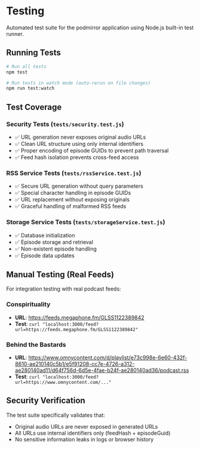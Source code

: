 # Testing

Automated test suite for the podmirror application using Node.js built-in test runner.

## Running Tests

```bash
# Run all tests
npm test

# Run tests in watch mode (auto-rerun on file changes)
npm run test:watch
```

## Test Coverage

### Security Tests (`tests/security.test.js`)
- ✅ URL generation never exposes original audio URLs
- ✅ Clean URL structure using only internal identifiers  
- ✅ Proper encoding of episode GUIDs to prevent path traversal
- ✅ Feed hash isolation prevents cross-feed access

### RSS Service Tests (`tests/rssService.test.js`)
- ✅ Secure URL generation without query parameters
- ✅ Special character handling in episode GUIDs
- ✅ URL replacement without exposing originals
- ✅ Graceful handling of malformed RSS feeds

### Storage Service Tests (`tests/storageService.test.js`)
- ✅ Database initialization
- ✅ Episode storage and retrieval
- ✅ Non-existent episode handling
- ✅ Episode data updates

## Manual Testing (Real Feeds)

For integration testing with real podcast feeds:

### Conspirituality
- **URL**: https://feeds.megaphone.fm/GLSS1122389842
- **Test**: `curl "localhost:3000/feed?url=https://feeds.megaphone.fm/GLSS1122389842"`

### Behind the Bastards  
- **URL**: https://www.omnycontent.com/d/playlist/e73c998e-6e60-432f-8610-ae210140c5b1/e5f91208-cc7e-4726-a312-ae280140ad11/d64f756d-6d5e-4fae-b24f-ae280140ad36/podcast.rss
- **Test**: `curl "localhost:3000/feed?url=https://www.omnycontent.com/..."`

## Security Verification

The test suite specifically validates that:
- Original audio URLs are never exposed in generated URLs
- All URLs use internal identifiers only (feedHash + episodeGuid)
- No sensitive information leaks in logs or browser history